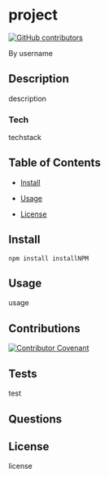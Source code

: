 # project

[![GitHub contributors](https://img.shields.io/github/contributors/pubIO-2020/pubIO.svg?style=flat)]()



By username

## Description

description

### Tech

techstack

## Table of Contents

* [Install](#install)

* [Usage](#usage)

* [License](#license)

## Install

`npm install installNPM`

## Usage

usage

## Contributions

[//]: contributor-faces

[![Contributor Covenant](https://img.shields.io/badge/Contributor%20Covenant-v2.0%20adopted-ff69b4.svg)](code_of_conduct.md)

## Tests

test

## Questions

## License

license
